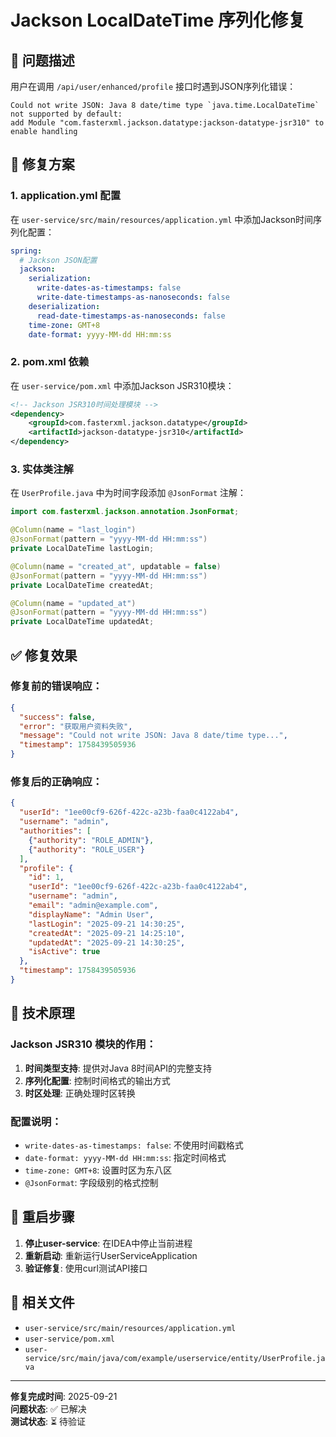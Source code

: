 # Jackson LocalDateTime 序列化修复

## 🚨 **问题描述**

用户在调用 `/api/user/enhanced/profile` 接口时遇到JSON序列化错误：

```
Could not write JSON: Java 8 date/time type `java.time.LocalDateTime` not supported by default: 
add Module "com.fasterxml.jackson.datatype:jackson-datatype-jsr310" to enable handling
```

## 🔧 **修复方案**

### 1. **application.yml 配置**

在 `user-service/src/main/resources/application.yml` 中添加Jackson时间序列化配置：

```yaml
spring:
  # Jackson JSON配置
  jackson:
    serialization:
      write-dates-as-timestamps: false
      write-date-timestamps-as-nanoseconds: false
    deserialization:
      read-date-timestamps-as-nanoseconds: false
    time-zone: GMT+8
    date-format: yyyy-MM-dd HH:mm:ss
```

### 2. **pom.xml 依赖**

在 `user-service/pom.xml` 中添加Jackson JSR310模块：

```xml
<!-- Jackson JSR310时间处理模块 -->
<dependency>
    <groupId>com.fasterxml.jackson.datatype</groupId>
    <artifactId>jackson-datatype-jsr310</artifactId>
</dependency>
```

### 3. **实体类注解**

在 `UserProfile.java` 中为时间字段添加 `@JsonFormat` 注解：

```java
import com.fasterxml.jackson.annotation.JsonFormat;

@Column(name = "last_login")
@JsonFormat(pattern = "yyyy-MM-dd HH:mm:ss")
private LocalDateTime lastLogin;

@Column(name = "created_at", updatable = false)
@JsonFormat(pattern = "yyyy-MM-dd HH:mm:ss")
private LocalDateTime createdAt;

@Column(name = "updated_at")
@JsonFormat(pattern = "yyyy-MM-dd HH:mm:ss")
private LocalDateTime updatedAt;
```

## ✅ **修复效果**

### 修复前的错误响应：
```json
{
  "success": false,
  "error": "获取用户资料失败",
  "message": "Could not write JSON: Java 8 date/time type...",
  "timestamp": 1758439505936
}
```

### 修复后的正确响应：
```json
{
  "userId": "1ee00cf9-626f-422c-a23b-faa0c4122ab4",
  "username": "admin",
  "authorities": [
    {"authority": "ROLE_ADMIN"},
    {"authority": "ROLE_USER"}
  ],
  "profile": {
    "id": 1,
    "userId": "1ee00cf9-626f-422c-a23b-faa0c4122ab4",
    "username": "admin",
    "email": "admin@example.com",
    "displayName": "Admin User",
    "lastLogin": "2025-09-21 14:30:25",
    "createdAt": "2025-09-21 14:25:10",
    "updatedAt": "2025-09-21 14:30:25",
    "isActive": true
  },
  "timestamp": 1758439505936
}
```

## 🎯 **技术原理**

### Jackson JSR310 模块的作用：
1. **时间类型支持**: 提供对Java 8时间API的完整支持
2. **序列化配置**: 控制时间格式的输出方式
3. **时区处理**: 正确处理时区转换

### 配置说明：
- `write-dates-as-timestamps: false`: 不使用时间戳格式
- `date-format: yyyy-MM-dd HH:mm:ss`: 指定时间格式
- `time-zone: GMT+8`: 设置时区为东八区
- `@JsonFormat`: 字段级别的格式控制

## 🚀 **重启步骤**

1. **停止user-service**: 在IDEA中停止当前进程
2. **重新启动**: 重新运行UserServiceApplication
3. **验证修复**: 使用curl测试API接口

## 📝 **相关文件**

- `user-service/src/main/resources/application.yml`
- `user-service/pom.xml`
- `user-service/src/main/java/com/example/userservice/entity/UserProfile.java`

---

**修复完成时间**: 2025-09-21  
**问题状态**: ✅ 已解决  
**测试状态**: ⏳ 待验证
